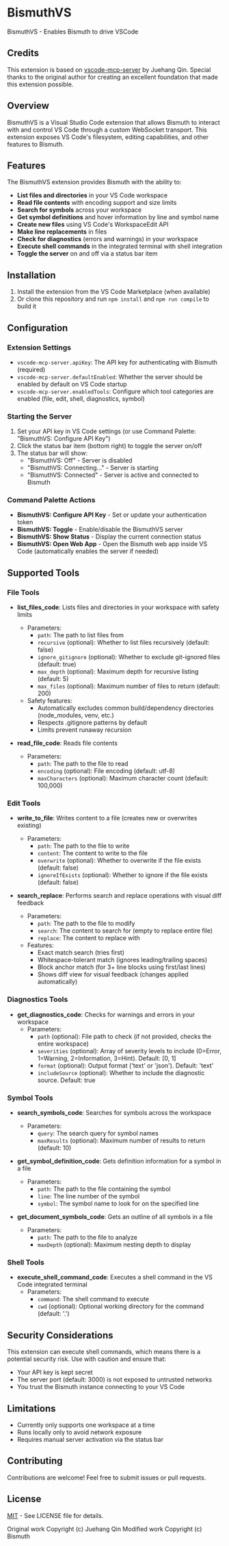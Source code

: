 # BismuthVS

BismuthVS - Enables Bismuth to drive VSCode

## Credits

This extension is based on [vscode-mcp-server](https://github.com/juehang/vscode-mcp-server) by Juehang Qin. Special thanks to the original author for creating an excellent foundation that made this extension possible.

## Overview

BismuthVS is a Visual Studio Code extension that allows Bismuth to interact with and control VS Code through a custom WebSocket transport. This extension exposes VS Code's filesystem, editing capabilities, and other features to Bismuth.

## Features

The BismuthVS extension provides Bismuth with the ability to:

- **List files and directories** in your VS Code workspace
- **Read file contents** with encoding support and size limits
- **Search for symbols** across your workspace
- **Get symbol definitions** and hover information by line and symbol name
- **Create new files** using VS Code's WorkspaceEdit API
- **Make line replacements** in files
- **Check for diagnostics** (errors and warnings) in your workspace
- **Execute shell commands** in the integrated terminal with shell integration
- **Toggle the server** on and off via a status bar item

## Installation

1. Install the extension from the VS Code Marketplace (when available)
2. Or clone this repository and run `npm install` and `npm run compile` to build it

## Configuration

### Extension Settings

* `vscode-mcp-server.apiKey`: The API key for authenticating with Bismuth (required)
* `vscode-mcp-server.defaultEnabled`: Whether the server should be enabled by default on VS Code startup
* `vscode-mcp-server.enabledTools`: Configure which tool categories are enabled (file, edit, shell, diagnostics, symbol)

### Starting the Server

1. Set your API key in VS Code settings (or use Command Palette: "BismuthVS: Configure API Key")
2. Click the status bar item (bottom right) to toggle the server on/off
3. The status bar will show:
   - "BismuthVS: Off" - Server is disabled
   - "BismuthVS: Connecting..." - Server is starting
   - "BismuthVS: Connected" - Server is active and connected to Bismuth

### Command Palette Actions

- **BismuthVS: Configure API Key** - Set or update your authentication token
- **BismuthVS: Toggle** - Enable/disable the BismuthVS server
- **BismuthVS: Show Status** - Display the current connection status
- **BismuthVS: Open Web App** - Open the Bismuth web app inside VS Code (automatically enables the server if needed)

## Supported Tools

### File Tools
- **list_files_code**: Lists files and directories in your workspace with safety limits
  - Parameters:
    - `path`: The path to list files from
    - `recursive` (optional): Whether to list files recursively (default: false)
    - `ignore_gitignore` (optional): Whether to exclude git-ignored files (default: true)
    - `max_depth` (optional): Maximum depth for recursive listing (default: 5)
    - `max_files` (optional): Maximum number of files to return (default: 200)
  - Safety features:
    - Automatically excludes common build/dependency directories (node_modules, venv, etc.)
    - Respects .gitignore patterns by default
    - Limits prevent runaway recursion

- **read_file_code**: Reads file contents
  - Parameters:
    - `path`: The path to the file to read
    - `encoding` (optional): File encoding (default: utf-8)
    - `maxCharacters` (optional): Maximum character count (default: 100,000)

### Edit Tools
- **write_to_file**: Writes content to a file (creates new or overwrites existing)
  - Parameters:
    - `path`: The path to the file to write
    - `content`: The content to write to the file
    - `overwrite` (optional): Whether to overwrite if the file exists (default: false)
    - `ignoreIfExists` (optional): Whether to ignore if the file exists (default: false)

- **search_replace**: Performs search and replace operations with visual diff feedback
  - Parameters:
    - `path`: The path to the file to modify
    - `search`: The content to search for (empty to replace entire file)
    - `replace`: The content to replace with
  - Features:
    - Exact match search (tries first)
    - Whitespace-tolerant match (ignores leading/trailing spaces)
    - Block anchor match (for 3+ line blocks using first/last lines)
    - Shows diff view for visual feedback (changes applied automatically)

### Diagnostics Tools
- **get_diagnostics_code**: Checks for warnings and errors in your workspace
  - Parameters:
    - `path` (optional): File path to check (if not provided, checks the entire workspace)
    - `severities` (optional): Array of severity levels to include (0=Error, 1=Warning, 2=Information, 3=Hint). Default: [0, 1]
    - `format` (optional): Output format ('text' or 'json'). Default: 'text'
    - `includeSource` (optional): Whether to include the diagnostic source. Default: true

### Symbol Tools
- **search_symbols_code**: Searches for symbols across the workspace
  - Parameters:
    - `query`: The search query for symbol names
    - `maxResults` (optional): Maximum number of results to return (default: 10)

- **get_symbol_definition_code**: Gets definition information for a symbol in a file
  - Parameters:
    - `path`: The path to the file containing the symbol
    - `line`: The line number of the symbol
    - `symbol`: The symbol name to look for on the specified line

- **get_document_symbols_code**: Gets an outline of all symbols in a file
  - Parameters:
    - `path`: The path to the file to analyze
    - `maxDepth` (optional): Maximum nesting depth to display

### Shell Tools
- **execute_shell_command_code**: Executes a shell command in the VS Code integrated terminal
  - Parameters:
    - `command`: The shell command to execute
    - `cwd` (optional): Optional working directory for the command (default: '.')

## Security Considerations

This extension can execute shell commands, which means there is a potential security risk. Use with caution and ensure that:
- Your API key is kept secret
- The server port (default: 3000) is not exposed to untrusted networks
- You trust the Bismuth instance connecting to your VS Code

## Limitations

- Currently only supports one workspace at a time
- Runs locally only to avoid network exposure
- Requires manual server activation via the status bar

## Contributing

Contributions are welcome! Feel free to submit issues or pull requests.

## License

[MIT](LICENSE) - See LICENSE file for details.

Original work Copyright (c) Juehang Qin
Modified work Copyright (c) Bismuth
